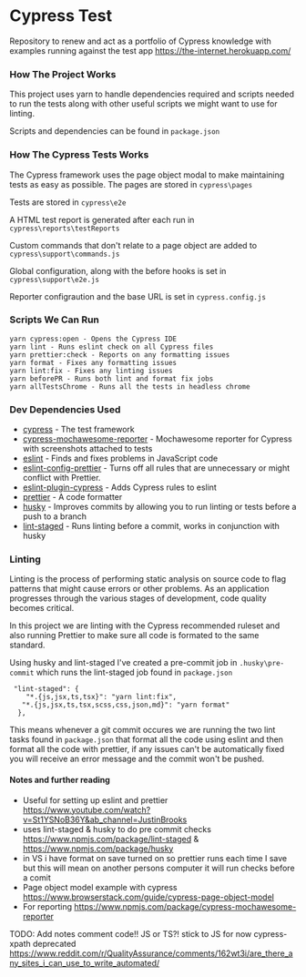 # Cypress Test

Repository to renew and act as a portfolio of Cypress knowledge with examples running against the test app https://the-internet.herokuapp.com/

### How The Project Works

This project uses yarn to handle dependencies required and scripts needed to run the tests along with other useful scripts we might want to use for linting.

Scripts and dependencies can be found in `package.json`

### How The Cypress Tests Works

The Cypress framework uses the page object modal to make maintaining tests as easy as possible. The pages are stored in `cypress\pages`

Tests are stored in `cypress\e2e`

A HTML test report is generated after each run in `cypress\reports\testReports`

Custom commands that don't relate to a page object are added to `cypress\support\commands.js`

Global configuration, along with the before hooks is set in `cypress\support\e2e.js`

Reporter configraution and the base URL is set in `cypress.config.js`

### Scripts We Can Run

    yarn cypress:open - Opens the Cypress IDE
    yarn lint - Runs eslint check on all Cypress files
    yarn prettier:check - Reports on any formatting issues
    yarn format - Fixes any formatting issues
    yarn lint:fix - Fixes any linting issues
    yarn beforePR - Runs both lint and format fix jobs
    yarn allTestsChrome - Runs all the tests in headless chrome

### Dev Dependencies Used

- [cypress](https://www.cypress.io/) - The test framework
- [cypress-mochawesome-reporter](https://github.com/LironEr/cypress-mochawesome-reporter#readme) - Mochawesome reporter for Cypress with screenshots attached to tests
- [eslint](https://eslint.org/) - Finds and fixes problems in JavaScript code
- [eslint-config-prettier](https://github.com/prettier/eslint-config-prettier) - Turns off all rules that are unnecessary or might conflict with Prettier.
- [eslint-plugin-cypress](https://github.com/cypress-io/eslint-plugin-cypress#readme) - Adds Cypress rules to eslint
- [prettier](https://prettier.io/) - A code formatter
- [husky](https://typicode.github.io/husky/) - Improves commits by allowing you to run linting or tests before a push to a branch
- [lint-staged](https://github.com/okonet/lint-staged) - Runs linting before a commit, works in conjunction with husky

### Linting

Linting is the process of performing static analysis on source code to flag patterns that might cause errors or other problems. As an application progresses through the various stages of development, code quality becomes critical.

In this project we are linting with the Cypress recommended ruleset and also running Prettier to make sure all code is formated to the same standard.

Using husky and lint-staged I've created a pre-commit job in `.husky\pre-commit` which runs the lint-staged job found in `package.json`

     "lint-staged": {
        "*.{js,jsx,ts,tsx}": "yarn lint:fix",
       "*.{js,jsx,ts,tsx,scss,css,json,md}": "yarn format"
      },

This means whenever a git commit occures we are running the two lint tasks found in `package.json` that format all the code using eslint and then format all the code with prettier, if any issues can't be automatically fixed you will receive an error message and the commit won't be pushed.

#### Notes and further reading

- Useful for setting up eslint and prettier https://www.youtube.com/watch?v=St1YSNoB36Y&ab_channel=JustinBrooks
- uses lint-staged & husky to do pre commit checks https://www.npmjs.com/package/lint-staged & https://www.npmjs.com/package/husky
- in VS i have format on save turned on so prettier runs each time I save but this will mean on another persons computer it will run checks before a comit
- Page object model example with cypress https://www.browserstack.com/guide/cypress-page-object-model
- For reporting https://www.npmjs.com/package/cypress-mochawesome-reporter

TODO:
Add notes comment code!!
JS or TS?! stick to JS for now
cypress-xpath deprecated
https://www.reddit.com/r/QualityAssurance/comments/162wt3i/are_there_any_sites_i_can_use_to_write_automated/
